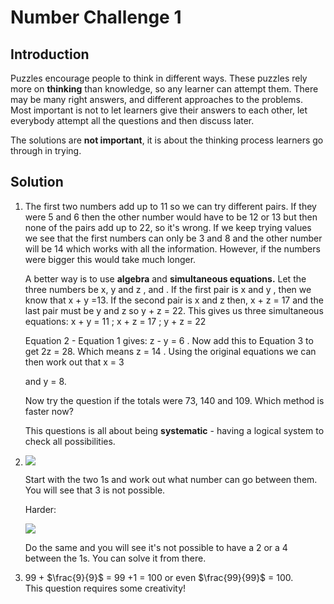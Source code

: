 # Number Challenge 1

## Introduction

Puzzles encourage people to think in different ways. These puzzles rely more on **thinking** than knowledge,
so any learner can attempt them. There may be many right answers, and different approaches to the problems. Most important is not to let learners give their answers to each other, let everybody attempt all
the questions and then discuss later.  

The solutions are **not important**, it is about the thinking process learners go through in trying.

## Solution

1. The first two numbers add up to 11 so we can try different pairs. If they were 5 and 6 then the other number would have to be 12 or 13 but then none of the pairs add up to 22, so it's wrong. If we keep trying values we see that the first numbers can only be 3 and 8 and the other number will be 14 which works with all the information. However, if the numbers were bigger this would take much longer.  

    A better way is to use **algebra** and **simultaneous equations.** Let the three numbers be x, y and z , and . If the first pair is x and y , then we know that x + y =13. If the second pair is x and z  then,  x + z = 17  and the last pair must be y  and z so y + z = 22. This gives us three simultaneous equations:
  x + y = 11 ;  x + z = 17    ;   y + z = 22  
  
   Equation 2 - Equation 1 gives: z - y = 6 . Now add this to Equation 3 to get 2z = 28. 
Which means z = 14 . Using the original equations we can then work out that  x = 3 

      and y = 8.

   Now try the question if the totals were 73, 140 and 109. Which method is faster now?

   This questions is all about being **systematic** - having a logical system to check all possibilities.  

2.  ![](https://github.com/supportingami/sami-maths-club/blob/master/maths-club-pack/images/number-challenge-3.png?raw=true)  

      Start with the two 1s and work out what number can go between them. You will see that 3 is not possible.  
   
      Harder:   
   
      ![](https://github.com/supportingami/sami-maths-club/blob/master/maths-club-pack/images/number-challenge-4.png?raw=true)   

      Do the same and you will see it's not possible to have a 2 or a 4 between the 1s. You can solve it from there.

3.  99 + $\frac{9}{9}$ = 99 +1 = 100 or even $\frac{99}{99}$ = 100.  
   This question requires some creativity!

    

